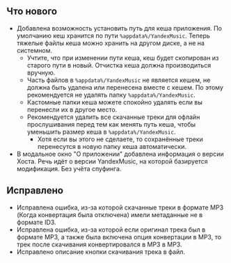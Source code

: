 ## Что нового

- Добавлена возможность установить путь для кеша приложения. По умолчанию кеш хранится по пути `%appdata%/YandexMusic`. Теперь тяжелые файлы кеша можно хранить на другом диске, а не на системном.
  - Учтите, что при изменении пути кеша, кеш будет скопирован из старого пути в новый. Отчистка кеша должна производиться вручную.
  - Часть файлов в `%appdata%/YandexMusic` не является кешем, не должна быть удалена или перенесена вместе с кешем. По этому рекомендуется не удалять папку `%appdata%/YandexMusic`.
  - Кастомные папки кеша можете спокойно удалять если вы перенесли их в другое место.
  - Рекомендуется удалить все скачанные треки для офлайн прослушивания перед тем как менять путь кеша, чтобы уменьшить размер кеша в `%appdata%/YandexMusic`.
    - Хотя если вы этого не сделаете, то сохранённые треки перенесутся в новую папку кеша автоматически.
- В модальное окно "О приложении" добавлена информация о версии Хоста. Речь идёт о версии YandexMusic, на которой базируется модификация. Без учёта спуфинга.

## Исправлено

- Исправлена ошибка, из-за которой скачанные треки в формате MP3 (Когда конвертация была отключена) имели метаданные не в формате ID3.
- Исправлена ошибка, из-за которой если оригинал трека был в формате MP3, а также была включена опция конвертации в MP3, то трек после скачивания конвертировался в MP3 в MP3.
- Исправлено описание кнопки скачивания трека в файл.